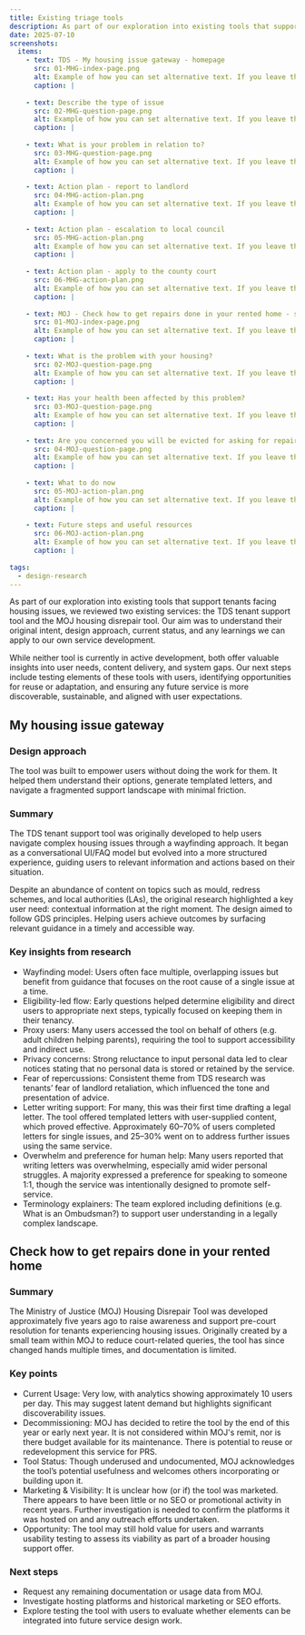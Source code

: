 ```yaml
---
title: Existing triage tools
description: As part of our exploration into existing tools that support tenants facing housing issues, we reviewed two existing services. The TDS tenant support tool and the MOJ housing disrepair tool.
date: 2025-07-10
screenshots:
  items:
    - text: TDS - My housing issue gateway - homepage
      src: 01-MHG-index-page.png
      alt: Example of how you can set alternative text. If you leave this off, the default alt text will be 'Screenshot of [image title]'.
      caption: |
        
    - text: Describe the type of issue
      src: 02-MHG-question-page.png
      alt: Example of how you can set alternative text. If you leave this off, the default alt text will be 'Screenshot of [image title]'.
      caption: |
        
    - text: What is your problem in relation to?
      src: 03-MHG-question-page.png
      alt: Example of how you can set alternative text. If you leave this off, the default alt text will be 'Screenshot of [image title]'.
      caption: |
        
    - text: Action plan - report to landlord
      src: 04-MHG-action-plan.png
      alt: Example of how you can set alternative text. If you leave this off, the default alt text will be 'Screenshot of [image title]'.
      caption: |
        
    - text: Action plan - escalation to local council
      src: 05-MHG-action-plan.png
      alt: Example of how you can set alternative text. If you leave this off, the default alt text will be 'Screenshot of [image title]'.
      caption: |
        
    - text: Action plan - apply to the county court
      src: 06-MHG-action-plan.png
      alt: Example of how you can set alternative text. If you leave this off, the default alt text will be 'Screenshot of [image title]'.
      caption: |
        
    - text: MOJ - Check how to get repairs done in your rented home - start page
      src: 01-MOJ-index-page.png
      alt: Example of how you can set alternative text. If you leave this off, the default alt text will be 'Screenshot of [image title]'.
      caption: |
        
    - text: What is the problem with your housing?
      src: 02-MOJ-question-page.png
      alt: Example of how you can set alternative text. If you leave this off, the default alt text will be 'Screenshot of [image title]'.
      caption: |
        
    - text: Has your health been affected by this problem?
      src: 03-MOJ-question-page.png
      alt: Example of how you can set alternative text. If you leave this off, the default alt text will be 'Screenshot of [image title]'.
      caption: |
        
    - text: Are you concerned you will be evicted for asking for repairs?
      src: 04-MOJ-question-page.png
      alt: Example of how you can set alternative text. If you leave this off, the default alt text will be 'Screenshot of [image title]'.
      caption: |
        
    - text: What to do now
      src: 05-MOJ-action-plan.png
      alt: Example of how you can set alternative text. If you leave this off, the default alt text will be 'Screenshot of [image title]'.
      caption: |
        
    - text: Future steps and useful resources
      src: 06-MOJ-action-plan.png
      alt: Example of how you can set alternative text. If you leave this off, the default alt text will be 'Screenshot of [image title]'.
      caption: |
        
tags:
  - design-research
---
```


As part of our exploration into existing tools that support tenants facing housing issues, we reviewed two existing services: the TDS tenant support tool and the MOJ housing disrepair tool. Our aim was to understand their original intent, design approach, current status, and any learnings we can apply to our own service development. 

While neither tool is currently in active development, both offer valuable insights into user needs, content delivery, and system gaps. Our next steps include testing elements of these tools with users, identifying opportunities for reuse or adaptation, and ensuring any future service is more discoverable, sustainable, and aligned with user expectations.

## My housing issue gateway

### Design approach

The tool was built to empower users without doing the work for them. It helped them understand their options, generate templated letters, and navigate a fragmented support landscape with minimal friction.

### Summary

The TDS tenant support tool was originally developed to help users navigate complex housing issues through a wayfinding approach. It began as a conversational UI/FAQ model but evolved into a more structured experience, guiding users to relevant information and actions based on their situation.

Despite an abundance of content on topics such as mould, redress schemes, and local authorities (LAs), the original research highlighted a key user need: contextual information at the right moment. The design aimed to follow GDS principles. Helping users achieve outcomes by surfacing relevant guidance in a timely and accessible way.

### Key insights from research

- Wayfinding model: Users often face multiple, overlapping issues but benefit from guidance that focuses on the root cause of a single issue at a time.
- Eligibility-led flow: Early questions helped determine eligibility and direct users to appropriate next steps, typically focused on keeping them in their tenancy.
- Proxy users: Many users accessed the tool on behalf of others (e.g. adult children helping parents), requiring the tool to support accessibility and indirect use.
- Privacy concerns: Strong reluctance to input personal data led to clear notices stating that no personal data is stored or retained by the service.
- Fear of repercussions: Consistent theme from TDS research was tenants’ fear of landlord retaliation, which influenced the tone and presentation of advice.
- Letter writing support: For many, this was their first time drafting a legal letter. The tool offered templated letters with user-supplied content, which proved effective. Approximately 60–70% of users completed letters for single issues, and 25–30% went on to address further issues using the same service.
- Overwhelm and preference for human help: Many users reported that writing letters was overwhelming, especially amid wider personal struggles. A majority expressed a preference for speaking to someone 1:1, though the service was intentionally designed to promote self-service.
- Terminology explainers: The team explored including definitions (e.g. What is an Ombudsman?) to support user understanding in a legally complex landscape.


## Check how to get repairs done in your rented home

### Summary

The Ministry of Justice (MOJ) Housing Disrepair Tool was developed approximately five years ago to raise awareness and support pre-court resolution for tenants experiencing housing issues. Originally created by a small team within MOJ to reduce court-related queries, the tool has since changed hands multiple times, and documentation is limited.

### Key points

- Current Usage: Very low, with analytics showing approximately 10 users per day. This may suggest latent demand but highlights significant discoverability issues.
- Decommissioning: MOJ has decided to retire the tool by the end of this year or early next year. It is not considered within MOJ's remit, nor is there budget available for its maintenance. There is potential to reuse or redevelopment this service for PRS. 
- Tool Status: Though underused and undocumented, MOJ acknowledges the tool’s potential usefulness and welcomes others incorporating or building upon it.
- Marketing & Visibility: It is unclear how (or if) the tool was marketed. There appears to have been little or no SEO or promotional activity in recent years. Further investigation is needed to confirm the platforms it was hosted on and any outreach efforts undertaken.
- Opportunity: The tool may still hold value for users and warrants usability testing to assess its viability as part of a broader housing support offer.

### Next steps

- Request any remaining documentation or usage data from MOJ.
- Investigate hosting platforms and historical marketing or SEO efforts.
- Explore testing the tool with users to evaluate whether elements can be integrated into future service design work.


